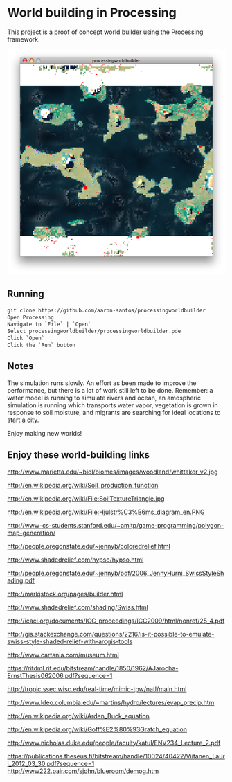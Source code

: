 World building in Processing
==========

This project is a proof of concept world builder using the Processing framework.

<img src="https://github.com/aaron-santos/processingworldbuilder/raw/master/doc/ss1.png" alt="Screenshot" />

## Running
    git clone https://github.com/aaron-santos/processingworldbuilder
    Open Processing
    Navigate to `File` | `Open`
    Select processingworldbuilder/processingworldbuilder.pde
    Click `Open`
    Click the `Run` button
    
## Notes
The simulation runs slowly. An effort as been made to improve the performance, but there is a lot of work still left
to be done.
Remember: a water model is running to simulate rivers and ocean, an amospheric simulation is running which
transports water vapor, vegetation is grown in response to soil moisture, and migrants are searching for ideal
locations to start a city.

Enjoy making new worlds!

## Enjoy these world-building links
http://www.marietta.edu/~biol/biomes/images/woodland/whittaker_v2.jpg

http://en.wikipedia.org/wiki/Soil_production_function

http://en.wikipedia.org/wiki/File:SoilTextureTriangle.jpg

http://en.wikipedia.org/wiki/File:Hjulstr%C3%B6ms_diagram_en.PNG

http://www-cs-students.stanford.edu/~amitp/game-programming/polygon-map-generation/

http://people.oregonstate.edu/~jennyb/coloredrelief.html

http://www.shadedrelief.com/hypso/hypso.html

http://people.oregonstate.edu/~jennyb/pdf/2006_JennyHurni_SwissStyleShading.pdf

http://markjstock.org/pages/builder.html

http://www.shadedrelief.com/shading/Swiss.html

http://icaci.org/documents/ICC_proceedings/ICC2009/html/nonref/25_4.pdf

http://gis.stackexchange.com/questions/2216/is-it-possible-to-emulate-swiss-style-shaded-relief-with-arcgis-tools

http://www.cartania.com/museum.html

https://ritdml.rit.edu/bitstream/handle/1850/1962/AJarocha-ErnstThesis062006.pdf?sequence=1

http://tropic.ssec.wisc.edu/real-time/mimic-tpw/natl/main.html

http://www.ldeo.columbia.edu/~martins/hydro/lectures/evap_precip.htm

http://en.wikipedia.org/wiki/Arden_Buck_equation

http://en.wikipedia.org/wiki/Goff%E2%80%93Gratch_equation

http://www.nicholas.duke.edu/people/faculty/katul/ENV234_Lecture_2.pdf

https://publications.theseus.fi/bitstream/handle/10024/40422/Viitanen_Lauri_2012_03_30.pdf?sequence=1
http://www222.pair.com/sjohn/blueroom/demog.htm
